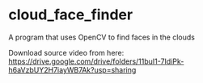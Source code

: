 # cloud_face_finder
A program that uses OpenCV to find faces in the clouds 

Download source video from here: https://drive.google.com/drive/folders/11buI1-7IdiPk-h6aVzbUY2H7iayWB7Ak?usp=sharing
